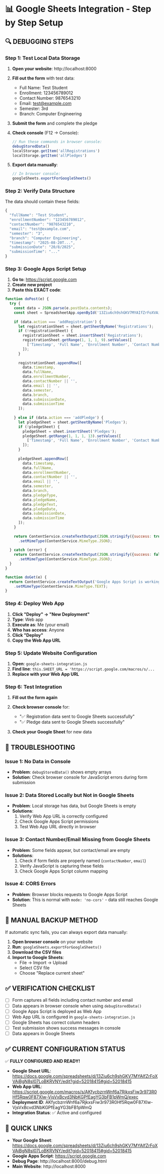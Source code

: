 # 📊 Google Sheets Integration - Step by Step Setup

## 🔍 DEBUGGING STEPS

### Step 1: Test Local Data Storage

1. **Open your website**: http://localhost:8000
2. **Fill out the form** with test data:
   - Full Name: Test Student
   - Enrollment: 123456789012
   - Contact Number: 9876543210
   - Email: test@example.com
   - Semester: 3rd
   - Branch: Computer Engineering

3. **Submit the form** and complete the pledge

4. **Check console** (F12 → Console):
   ```javascript
   // Run these commands in browser console:
   debugStoredData()
   localStorage.getItem('allRegistrations')
   localStorage.getItem('allPledges')
   ```

5. **Export data manually**:
   ```javascript
   // In browser console:
   googleSheets.exportForGoogleSheets()
   ```

### Step 2: Verify Data Structure

The data should contain these fields:
```javascript
{
  "fullName": "Test Student",
  "enrollmentNumber": "123456789012",
  "contactNumber": "9876543210",
  "email": "test@example.com",
  "semester": "3",
  "branch": "Computer Engineering",
  "timestamp": "2025-08-20T...",
  "submissionDate": "20/8/2025",
  "submissionTime": "..."
}
```

### Step 3: Google Apps Script Setup

1. **Go to**: https://script.google.com
2. **Create new project**
3. **Paste this EXACT code**:

```javascript
function doPost(e) {
  try {
    const data = JSON.parse(e.postData.contents);
    const sheet = SpreadsheetApp.openById('13Ziu6ch9shGKV7MYAIfZrFoXVAiBgN8sI07LoBKRVNY');
    
    if (data.action === 'addRegistration') {
      let registrationSheet = sheet.getSheetByName('Registrations');
      if (!registrationSheet) {
        registrationSheet = sheet.insertSheet('Registrations');
        registrationSheet.getRange(1, 1, 1, 9).setValues([
          ['Timestamp', 'Full Name', 'Enrollment Number', 'Contact Number', 'Email', 'Semester', 'Branch', 'Submission Date', 'Submission Time']
        ]);
      }
      
      registrationSheet.appendRow([
        data.timestamp,
        data.fullName,
        data.enrollmentNumber,
        data.contactNumber || '',
        data.email || '',
        data.semester,
        data.branch,
        data.submissionDate,
        data.submissionTime
      ]);
      
    } else if (data.action === 'addPledge') {
      let pledgeSheet = sheet.getSheetByName('Pledges');
      if (!pledgeSheet) {
        pledgeSheet = sheet.insertSheet('Pledges');
        pledgeSheet.getRange(1, 1, 1, 13).setValues([
          ['Timestamp', 'Full Name', 'Enrollment Number', 'Contact Number', 'Email', 'Semester', 'Branch', 'Pledge Type', 'Pledge Name', 'Pledge Text', 'Pledge Date', 'Submission Date', 'Submission Time']
        ]);
      }
      
      pledgeSheet.appendRow([
        data.timestamp,
        data.fullName,
        data.enrollmentNumber,
        data.contactNumber || '',
        data.email || '',
        data.semester,
        data.branch,
        data.pledgeType,
        data.pledgeName,
        data.pledgeText,
        data.pledgeDate,
        data.submissionDate,
        data.submissionTime
      ]);
    }
    
    return ContentService.createTextOutput(JSON.stringify({success: true}))
      .setMimeType(ContentService.MimeType.JSON);
      
  } catch (error) {
    return ContentService.createTextOutput(JSON.stringify({success: false, error: error.toString()}))
      .setMimeType(ContentService.MimeType.JSON);
  }
}

function doGet(e) {
  return ContentService.createTextOutput('Google Apps Script is working!')
    .setMimeType(ContentService.MimeType.TEXT);
}
```

### Step 4: Deploy Web App

1. **Click "Deploy" → "New Deployment"**
2. **Type**: Web app
3. **Execute as**: Me (your email)
4. **Who has access**: Anyone
5. **Click "Deploy"**
6. **Copy the Web App URL**

### Step 5: Update Website Configuration

1. **Open**: `google-sheets-integration.js`
2. **Find line**: `this.SHEET_URL = 'https://script.google.com/macros/s/...`
3. **Replace with your Web App URL**

### Step 6: Test Integration

1. **Fill out the form again**
2. **Check browser console** for:
   - "✅ Registration data sent to Google Sheets successfully"
   - "✅ Pledge data sent to Google Sheets successfully"

3. **Check your Google Sheet** for new data

## 🚨 TROUBLESHOOTING

### Issue 1: No Data in Console
- **Problem**: `debugStoredData()` shows empty arrays
- **Solution**: Check browser console for JavaScript errors during form submission

### Issue 2: Data Stored Locally but Not in Google Sheets
- **Problem**: Local storage has data, but Google Sheets is empty
- **Solutions**:
  1. Verify Web App URL is correctly configured
  2. Check Google Apps Script permissions
  3. Test Web App URL directly in browser

### Issue 3: Contact Number/Email Missing from Google Sheets
- **Problem**: Some fields appear, but contact/email are empty
- **Solutions**:
  1. Check if form fields are properly named (`contactNumber`, `email`)
  2. Verify JavaScript is capturing these fields
  3. Check Google Apps Script column mapping

### Issue 4: CORS Errors
- **Problem**: Browser blocks requests to Google Apps Script
- **Solution**: This is normal with `mode: 'no-cors'` - data still reaches Google Sheets

## 📝 MANUAL BACKUP METHOD

If automatic sync fails, you can always export data manually:

1. **Open browser console** on your website
2. **Run**: `googleSheets.exportForGoogleSheets()`
3. **Download the CSV files**
4. **Import to Google Sheets**:
   - File → Import → Upload
   - Select CSV file
   - Choose "Replace current sheet"

## ✅ VERIFICATION CHECKLIST

- [ ] Form captures all fields including contact number and email
- [ ] Data appears in browser console when using `debugStoredData()`
- [ ] Google Apps Script is deployed as Web App
- [ ] Web App URL is configured in `google-sheets-integration.js`
- [ ] Google Sheets has correct column headers
- [ ] Test submission shows success messages in console
- [ ] Data appears in Google Sheets

## ✅ CURRENT CONFIGURATION STATUS

✅ **FULLY CONFIGURED AND READY!**

- **Google Sheet URL**: https://docs.google.com/spreadsheets/d/13Ziu6ch9shGKV7MYAIfZrFoXVAiBgN8sI07LoBKRVNY/edit?gid=52018415#gid=52018415
- **Web App URL**: https://script.google.com/macros/s/AKfycbzrnWnf6a7RjkxsFiw3r973R0Hf5Rqw0F87Xlw-VjsVxBcvd3NbKGPfEagYG3bFB1pWmQ/exec
- **Deployment ID**: AKfycbzrnWnf6a7RjkxsFiw3r973R0Hf5Rqw0F87Xlw-VjsVxBcvd3NbKGPfEagYG3bFB1pWmQ
- **Integration Status**: ✅ Active and configured

## 🔗 QUICK LINKS

- **Your Google Sheet**: https://docs.google.com/spreadsheets/d/13Ziu6ch9shGKV7MYAIfZrFoXVAiBgN8sI07LoBKRVNY/edit?gid=52018415#gid=52018415
- **Google Apps Script**: https://script.google.com
- **Debug Page**: http://localhost:8000/debug.html
- **Main Website**: http://localhost:8000
